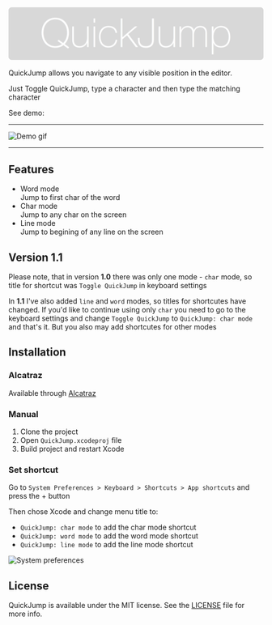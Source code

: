 ![QuickJump](logo.png)

QuickJump allows you navigate to any visible position in the editor.

Just Toggle QuickJump, type a character and then type the matching character

See demo:

---

![Demo gif](http://i.imgur.com/O7GSm4w.gif)

---

## Features

- Word mode  
Jump to first char of the word
- Char mode  
Jump to any char on the screen
- Line mode  
Jump to begining of any line on the screen

## Version 1.1

Please note, that in version **1.0** there was only one mode - `char` mode, so title for shortcut was `Toggle QuickJump` in keyboard settings

In **1.1** I've also added `line` and `word` modes, so titles for shortcutes have changed.
If you'd like to continue using only `char` you need to go to the keyboard settings and change `Toggle QuickJump` to `QuickJump: char mode` and that's it.
But you also may add shortcutes for other modes

## Installation

### Alcatraz

Available through [Alcatraz](http://alcatraz.io)

### Manual

1. Clone the project
2. Open `QuickJump.xcodeproj` file
3. Build project and restart Xcode

### Set shortcut

Go to `System Preferences > Keyboard > Shortcuts > App shortcuts` and press the + button

Then chose Xcode and change menu title to:
- `QuickJump: char mode` to add the char mode shortcut
- `QuickJump: word mode` to add the word mode shortcut
- `QuickJump: line mode` to add the line mode shortcut

![System preferences](http://i.imgur.com/egusoRa.png)

## License

QuickJump is available under the MIT license. See the [LICENSE](LICENSE) file for more info.
